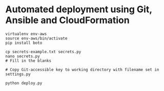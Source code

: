 
# Automated deployment using Git, Ansible and CloudFormation

	virtualenv env-aws
	source env-aws/bin/activate
	pip install boto

	cp secrets-example.txt secrets.py
	nano secrets.py
	# Fill in the blanks
	
	# Copy Git-accessible key to working directory with filename set in settings.py
	
	python deploy.py
